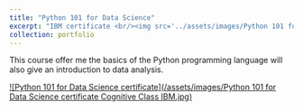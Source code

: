 ```yaml
---
title: "Python 101 for Data Science"
excerpt: "IBM certificate <br/><img src='../assets/images/Python 101 for Data Science certificate Cognitive Class IBM.jpg' width='500' height='300'>"
collection: portfolio
---
```


This course offer me the basics of the Python programming language will also give an introduction to data analysis.

<a href="https://courses.cognitiveclass.ai/certificates/ada993efa3e0433eae2c0ee593703f13">![Python 101 for Data Science certificate](/assets/images/Python 101 for Data Science certificate Cognitive Class IBM.jpg)<a/>
